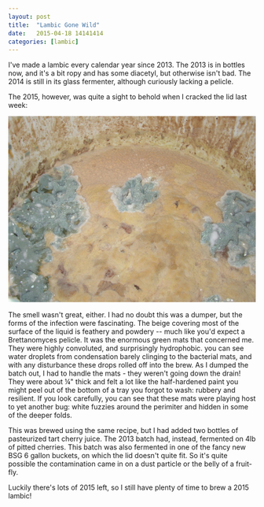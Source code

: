 ```yaml
---
layout: post
title:  "Lambic Gone Wild"
date:   2015-04-18 14141414
categories: [lambic]
---
```


I've made a lambic every calendar year since 2013.
The 2013 is in bottles now, and it's a bit ropy and has some diacetyl, but otherwise isn't bad.
The 2014 is still in its glass fermenter, although curiously lacking a pelicle.

The 2015, however, was quite a sight to behold when I cracked the lid last week:

![Alien Lifeforms?](/img/bad-lambic.jpg)

The smell wasn't great, either.
I had no doubt this was a dumper, but the forms of the infection were fascinating.
The beige covering most of the surface of the liquid is feathery and powdery -- much like you'd expect a Brettanomyces pelicle.
It was the enormous green mats that concerned me.
They were highly convoluted, and surprisingly hydrophobic.
you can see water droplets from condensation barely clinging to the bacterial mats, and with any disturbance these drops rolled off into the brew.
As I dumped the batch out, I had to handle the mats - they weren't going down the drain!
They were about &frac14;" thick and felt a lot like the half-hardened paint you might peel out of the bottom of a tray you forgot to wash: rubbery and resilient.
If you look carefully, you can see that these mats were playing host to yet another bug: white fuzzies around the perimiter and hidden in some of the deeper folds.

This was brewed using the same recipe, but I had added two bottles of pasteurized tart cherry juice.
The 2013 batch had, instead, fermented on 4lb of pitted cherries.
This batch was also fermented in one of the fancy new BSG 6 gallon buckets, on which the lid doesn't quite fit.
So it's quite possible the contamination came in on a dust particle or the belly of a fruit-fly.

Luckily there's lots of 2015 left, so I still have plenty of time to brew a 2015 lambic!
